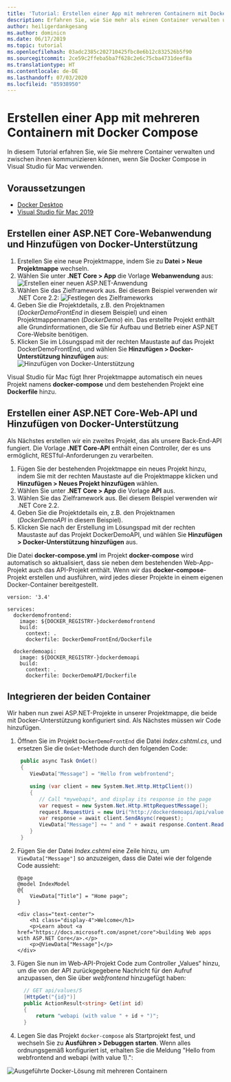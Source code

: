 ```yaml
---
title: 'Tutorial: Erstellen einer App mit mehreren Containern mit Docker Compose'
description: Erfahren Sie, wie Sie mehr als einen Container verwalten und zwischen ihnen in Visual Studio für Mac kommunizieren können.
author: heiligerdankgesang
ms.author: dominicn
ms.date: 06/17/2019
ms.topic: tutorial
ms.openlocfilehash: 03adc2385c202710425fbc8e6b12c832526b5f90
ms.sourcegitcommit: 2ce59c2ffeba5ba7f628c2e6c75cba4731deef8a
ms.translationtype: HT
ms.contentlocale: de-DE
ms.lasthandoff: 07/03/2020
ms.locfileid: "85938950"
---
```

# <a name="create-a-multi-container-app-with-docker-compose"></a>Erstellen einer App mit mehreren Containern mit Docker Compose

In diesem Tutorial erfahren Sie, wie Sie mehrere Container verwalten und zwischen ihnen kommunizieren können, wenn Sie Docker Compose in Visual Studio für Mac verwenden.

## <a name="prerequisites"></a>Voraussetzungen

* [Docker Desktop](https://hub.docker.com/editions/community/docker-ce-desktop-mac)
* [Visual Studio für Mac 2019](https://visualstudio.microsoft.com/vs/mac)

## <a name="create-an-aspnet-core-web-application-and-add-docker-support"></a>Erstellen einer ASP.NET Core-Webanwendung und Hinzufügen von Docker-Unterstützung

1. Erstellen Sie eine neue Projektmappe, indem Sie zu **Datei > Neue Projektmappe** wechseln.
1. Wählen Sie unter **.NET Core > App** die Vorlage **Webanwendung** aus: ![Erstellen einer neuen ASP.NET-Anwendung](media/docker-quickstart-1.png)
1. Wählen Sie das Zielframework aus. Bei diesem Beispiel verwenden wir .NET Core 2.2: ![Festlegen des Zielframeworks](media/docker-quickstart-2.png)
1. Geben Sie die Projektdetails, z.B. den Projektnamen (_DockerDemoFrontEnd_ in diesem Beispiel) und einen Projektmappennamen (_DockerDemo_) ein. Das erstellte Projekt enthält alle Grundinformationen, die Sie für Aufbau und Betrieb einer ASP.NET Core-Website benötigen.
1. Klicken Sie im Lösungspad mit der rechten Maustaste auf das Projekt DockerDemoFrontEnd, und wählen Sie **Hinzufügen > Docker-Unterstützung hinzufügen** aus: ![Hinzufügen von Docker-Unterstützung](media/docker-quickstart-3.png)

Visual Studio für Mac fügt Ihrer Projektmappe automatisch ein neues Projekt namens **docker-compose** und dem bestehenden Projekt eine **Dockerfile** hinzu.

## <a name="create-an-aspnet-core-web-api-and-add-docker-support"></a>Erstellen einer ASP.NET Core-Web-API und Hinzufügen von Docker-Unterstützung

Als Nächstes erstellen wir ein zweites Projekt, das als unsere Back-End-API fungiert. Die Vorlage **.NET Core-API** enthält einen Controller, der es uns ermöglicht, RESTful-Anforderungen zu verarbeiten.

1. Fügen Sie der bestehenden Projektmappe ein neues Projekt hinzu, indem Sie mit der rechten Maustaste auf die Projektmappe klicken und **Hinzufügen > Neues Projekt hinzufügen** wählen.
1. Wählen Sie unter **.NET Core > App** die Vorlage **API** aus.
1. Wählen Sie das Zielframework aus. Bei diesem Beispiel verwenden wir .NET Core 2.2.
1. Geben Sie die Projektdetails ein, z.B. den Projektnamen (_DockerDemoAPI_ in diesem Beispiel).
1. Klicken Sie nach der Erstellung im Lösungspad mit der rechten Maustaste auf das Projekt DockerDemoAPI, und wählen Sie **Hinzufügen > Docker-Unterstützung hinzufügen** aus.

Die Datei **docker-compose.yml** im Projekt **docker-compose** wird automatisch so aktualisiert, dass sie neben dem bestehenden Web-App-Projekt auch das API-Projekt enthält. Wenn wir das **docker-compose**-Projekt erstellen und ausführen, wird jedes dieser Projekte in einem eigenen Docker-Container bereitgestellt.

```
version: '3.4'

services:
  dockerdemofrontend:
    image: ${DOCKER_REGISTRY-}dockerdemofrontend
    build:
      context: .
      dockerfile: DockerDemoFrontEnd/Dockerfile

  dockerdemoapi:
    image: ${DOCKER_REGISTRY-}dockerdemoapi
    build:
      context: .
      dockerfile: DockerDemoAPI/Dockerfile
```

## <a name="integrate-the-two-containers"></a>Integrieren der beiden Container

Wir haben nun zwei ASP.NET-Projekte in unserer Projektmappe, die beide mit Docker-Unterstützung konfiguriert sind. Als Nächstes müssen wir Code hinzufügen.

1. Öffnen Sie im Projekt `DockerDemoFrontEnd` die Datei *Index.cshtml.cs*, und ersetzen Sie die `OnGet`-Methode durch den folgenden Code:

   ```csharp
    public async Task OnGet()
    {
       ViewData["Message"] = "Hello from webfrontend";

       using (var client = new System.Net.Http.HttpClient())
       {
          // Call *mywebapi*, and display its response in the page
          var request = new System.Net.Http.HttpRequestMessage();
          request.RequestUri = new Uri("http://dockerdemoapi/api/values/1");
          var response = await client.SendAsync(request);
          ViewData["Message"] += " and " + await response.Content.ReadAsStringAsync();
       }
    }
   ```

1. Fügen Sie der Datei *Index.cshtml* eine Zeile hinzu, um `ViewData["Message"]` so anzuzeigen, dass die Datei wie der folgende Code aussieht:

      ```cshtml
      @page
      @model IndexModel
      @{
          ViewData["Title"] = "Home page";
      }

      <div class="text-center">
          <h1 class="display-4">Welcome</h1>
          <p>Learn about <a href="https://docs.microsoft.com/aspnet/core">building Web apps with ASP.NET Core</a>.</p>
          <p>@ViewData["Message"]</p>
      </div>
      ```

1. Fügen Sie nun im Web-API-Projekt Code zum Controller „Values“ hinzu, um die von der API zurückgegebene Nachricht für den Aufruf anzupassen, den Sie über *webfrontend* hinzugefügt haben:

      ```csharp
        // GET api/values/5
        [HttpGet("{id}")]
        public ActionResult<string> Get(int id)
        {
            return "webapi (with value " + id + ")";
        }
      ```

1. Legen Sie das Projekt `docker-compose` als Startprojekt fest, und wechseln Sie zu **Ausführen > Debuggen starten**. Wenn alles ordnungsgemäß konfiguriert ist, erhalten Sie die Meldung "Hello from webfrontend and webapi (with value 1).":

![Ausgeführte Docker-Lösung mit mehreren Containern](media/docker-multicontainer-debug.png)
